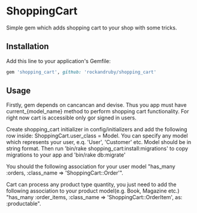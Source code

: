 # ShoppingCart
Simple gem which adds shopping cart to your shop with some tricks.

## Installation
Add this line to your application's Gemfile:

```ruby
gem 'shopping_cart', github: 'rockandruby/shopping_cart'
```

## Usage
Firstly, gem depends on cancancan and devise. Thus you app must have current_{model_name} method to perform
shopping cart functionality. For right now cart is accessible only gor signed in users.

Create shopping_cart initializer in config/initializers and add the following row inside: ShoppingCart.user_class = Model.
You can specify any model which represents your user, e.q. 'User', 'Customer' etc. Model should be in string format.
Then run 'bin/rake shopping_cart:install:migrations' to copy migrations to your app and 'bin/rake db:migrate'

You should the following association for your user model "has_many :orders, :class_name => 'ShoppingCart::Order'".

Cart can process any product type quantity, you just need to add the following association to your product model(e.g. Book, Magazine etc.)
"has_many :order_items, :class_name => 'ShoppingCart::OrderItem', as: :productable".
